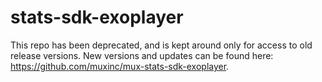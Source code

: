 # stats-sdk-exoplayer

This repo has been deprecated, and is kept around only for access to old release versions. New versions and updates can be found here: https://github.com/muxinc/mux-stats-sdk-exoplayer.
